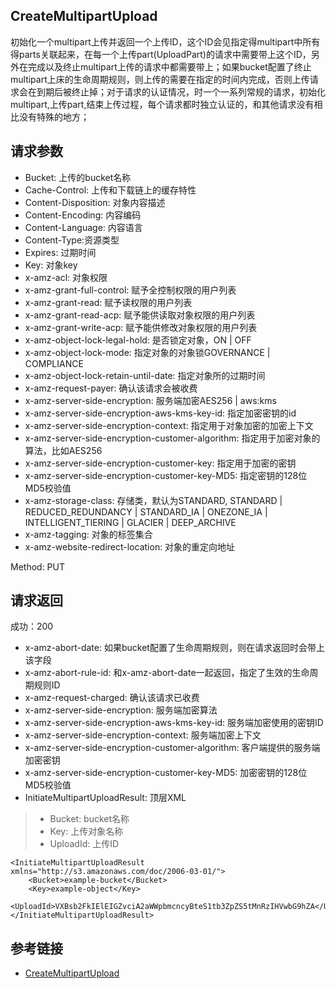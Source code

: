 ## CreateMultipartUpload
初始化一个multipart上传并返回一个上传ID，这个ID会见指定得multipart中所有得parts关联起来，在每一个上传part(UploadPart)的请求中需要带上这个ID，另外在完成以及终止multipart上传的请求中都需要带上；如果bucket配置了终止multipart上床的生命周期规则，则上传的需要在指定的时间内完成，否则上传请求会在到期后被终止掉；对于请求的认证情况，时一个一系列常规的请求，初始化multipart,上传part,结束上传过程，每个请求都时独立认证的，和其他请求没有相比没有特殊的地方；

## 请求参数
- Bucket: 上传的bucket名称
- Cache-Control: 上传和下载链上的缓存特性
- Content-Disposition: 对象内容描述
- Content-Encoding: 内容编码
- Content-Language: 内容语言
- Content-Type:资源类型
- Expires: 过期时间
- Key: 对象key
- x-amz-acl: 对象权限
- x-amz-grant-full-control: 赋予全控制权限的用户列表
- x-amz-grant-read: 赋予读权限的用户列表
- x-amz-grant-read-acp: 赋予能供读取对象权限的用户列表
- x-amz-grant-write-acp: 赋予能供修改对象权限的用户列表
- x-amz-object-lock-legal-hold: 是否锁定对象，ON | OFF
- x-amz-object-lock-mode: 指定对象的对象锁GOVERNANCE | COMPLIANCE
- x-amz-object-lock-retain-until-date: 指定对象所的过期时间
- x-amz-request-payer: 确认该请求会被收费
- x-amz-server-side-encryption: 服务端加密AES256 | aws:kms
- x-amz-server-side-encryption-aws-kms-key-id: 指定加密密钥的id
- x-amz-server-side-encryption-context: 指定用于对象加密的加密上下文
- x-amz-server-side-encryption-customer-algorithm: 指定用于加密对象的算法，比如AES256
- x-amz-server-side-encryption-customer-key: 指定用于加密的密钥
- x-amz-server-side-encryption-customer-key-MD5: 指定密钥的128位MD5校验值
- x-amz-storage-class: 存储类，默认为STANDARD, STANDARD | REDUCED_REDUNDANCY | STANDARD_IA | ONEZONE_IA | INTELLIGENT_TIERING | GLACIER | DEEP_ARCHIVE
- x-amz-tagging: 对象的标签集合
- x-amz-website-redirect-location: 对象的重定向地址

Method: PUT

## 请求返回
成功：200

- x-amz-abort-date: 如果bucket配置了生命周期规则，则在请求返回时会带上该字段
- x-amz-abort-rule-id: 和x-amz-abort-date一起返回，指定了生效的生命周期规则ID
- x-amz-request-charged: 确认该请求已收费
- x-amz-server-side-encryption: 服务端加密算法
- x-amz-server-side-encryption-aws-kms-key-id: 服务端加密使用的密钥ID
- x-amz-server-side-encryption-context: 服务端加密上下文
- x-amz-server-side-encryption-customer-algorithm: 客户端提供的服务端加密密钥
- x-amz-server-side-encryption-customer-key-MD5: 加密密钥的128位MD5校验值
- InitiateMultipartUploadResult: 顶层XML
> - Bucket: bucket名称
> - Key: 上传对象名称
> - UploadId: 上传ID

```
<InitiateMultipartUploadResult xmlns="http://s3.amazonaws.com/doc/2006-03-01/">
    <Bucket>example-bucket</Bucket>
    <Key>example-object</Key>
    <UploadId>VXBsb2FkIElEIGZvciA2aWWpbmcncyBteS1tb3ZpZS5tMnRzIHVwbG9hZA</UploadId>
</InitiateMultipartUploadResult>
```

## 参考链接
- [CreateMultipartUpload](https://docs.aws.amazon.com/AmazonS3/latest/API/API_CreateMultipartUpload.html)
